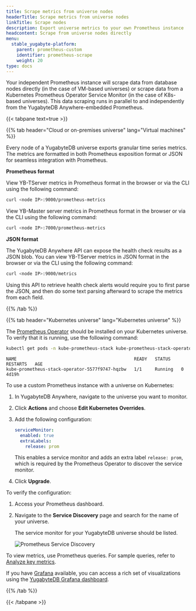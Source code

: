 ```yaml
---
title: Scrape metrics from universe nodes
headerTitle: Scrape metrics from universe nodes
linkTitle: Scrape nodes
description: Export universe metrics to your own Prometheus instance
headcontent: Scrape from universe nodes directly
menu:
  stable_yugabyte-platform:
    parent: prometheus-custom
    identifier: prometheus-scrape
    weight: 20
type: docs
---
```


Your independent Prometheus instance will scrape data from database nodes directly (in the case of VM-based universes) or scrape data from a Kubernetes Prometheus Operator Service Monitor (in the case of K8s-based universes). This data scraping runs in parallel to and independently from the YugabyteDB Anywhere-embedded Prometheus.

{{< tabpane text=true >}}

  {{% tab header="Cloud or on-premises universe" lang="Virtual machines" %}}

Every node of a YugabyteDB universe exports granular time series metrics. The metrics are formatted in both Prometheus exposition format or JSON for seamless integration with Prometheus.

**Prometheus format**

View YB-TServer metrics in Prometheus format in the browser or via the CLI using the following command:

```sh
curl <node IP>:9000/prometheus-metrics
```

View YB-Master server metrics in Prometheus format in the browser or via the CLI using the following command:

```sh
curl <node IP>:7000/prometheus-metrics
```

**JSON format**

The YugabyteDB Anywhere API can expose the health check results as a JSON blob. You can view YB-TServer metrics in JSON format in the browser or via the CLI using the following command:

```sh
curl <node IP>:9000/metrics
```

Using this API to retrieve health check alerts would require you to first parse the JSON, and then do some text parsing afterward to scrape the metrics from each field.

  {{% /tab %}}

  {{% tab header="Kubernetes universe" lang="Kubernetes universe" %}}

The [Prometheus Operator](https://prometheus-operator.dev) should be installed on your Kubernetes universe. To verify that it is running, use the following command:

```sh
kubectl get pods -n kube-prometheus-stack kube-prometheus-stack-operator-5577f9747-hqzbw
```

```output
NAME                                             READY   STATUS    RESTARTS   AGE
kube-prometheus-stack-operator-5577f9747-hqzbw   1/1     Running   0          4d19h
```

To use a custom Prometheus instance with a universe on Kubernetes:

1. In YugabyteDB Anywhere, navigate to the universe you want to monitor.

1. Click **Actions** and choose **Edit Kubernetes Overrides**.

1. Add the following configuration:

    ```yaml
    serviceMonitor:
      enabled: true
      extraLabels:
        release: prom
    ```

    This enables a service monitor and adds an extra label `release: prom`, which is required by the Prometheus Operator to discover the service monitor.

1. Click **Upgrade**.

To verify the configuration:

1. Access your Prometheus dashboard.

1. Navigate to the **Service Discovery** page and search for the name of your universe.

    The service monitor for your YugabyteDB universe should be listed.

    ![Prometheus Service Discovery](/images/yp/alerts-monitoring/prometheus-service-discovery.png)

To view metrics, use Prometheus queries. For sample queries, refer to [Analyze key metrics](../../../explore/observability/prometheus-integration/macos/#analyze-key-metrics).

If you have [Grafana](../../../explore/observability/grafana-dashboard/grafana/) available, you can access a rich set of visualizations using the [YugabyteDB Grafana dashboard](https://grafana.com/grafana/dashboards/12620-yugabytedb/).

  {{% /tab %}}

{{< /tabpane >}}
